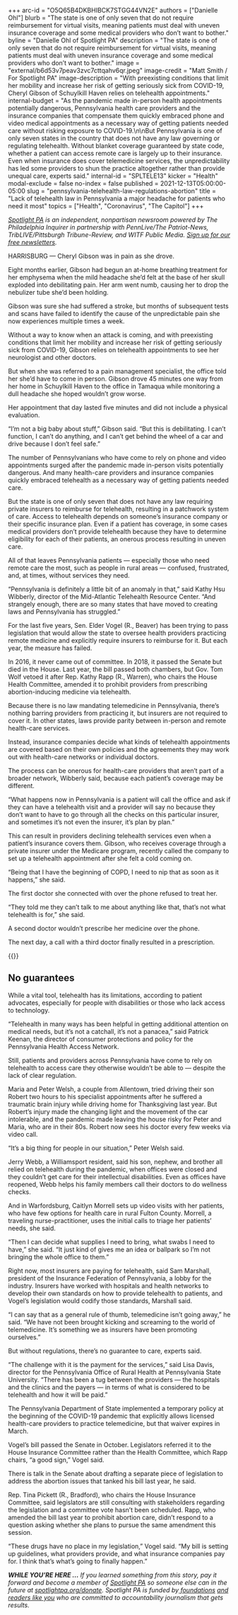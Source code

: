 +++
arc-id = "O5Q65B4DKBHIBCK7STGG44VN2E"
authors = ["Danielle Ohl"]
blurb = "The state is one of only seven that do not require reimbursement for virtual visits, meaning patients must deal with uneven insurance coverage and some medical providers who don’t want to bother."
byline = "Danielle Ohl of Spotlight PA"
description = "The state is one of only seven that do not require reimbursement for virtual visits, meaning patients must deal with uneven insurance coverage and some medical providers who don’t want to bother."
image = "external/b6d53v7peav3zvc7cttqahv6qr.jpeg"
image-credit = "Matt Smith / For Spotlight PA"
image-description = "With preexisting conditions that limit her mobility and increase her risk of getting seriously sick from COVID-19, Cheryl Gibson of Schuylkill Haven relies on telehealth appointments."
internal-budget = "As the pandemic made in-person health appointments potentially dangerous, Pennsylvania health care providers and the insurance companies that compensate them quickly embraced phone and video medical appointments as a necessary way of getting patients needed care without risking exposure to COVID-19.\n\nBut Pennsylvania is one of only seven states in the country that does not have any law governing or regulating telehealth. Without blanket coverage guaranteed by state code, whether a patient can access remote care is largely up to their insurance. Even when insurance does cover telemedicine services, the unpredictability has led some providers to shun the practice altogether rather than provide unequal care, experts said."
internal-id = "SPLTELE13"
kicker = "Health"
modal-exclude = false
no-index = false
published = 2021-12-13T05:00:00-05:00
slug = "pennsylvania-telehealth-law-regulations-abortion"
title = "Lack of telehealth law in Pennsylvania a major headache for patients who need it most"
topics = ["Health", "Coronavirus", "The Capitol"]
+++

<a href="https://lesspage.com/"><i>Spotlight PA</i></a><i> is an independent, nonpartisan newsroom powered by The Philadelphia Inquirer in partnership with PennLive/The Patriot-News, TribLIVE/Pittsburgh Tribune-Review, and WITF Public Media. </i><a href="https://lesspage.com/newsletters"><i>Sign up for our free newsletters</i></a><i>.</i>

HARRISBURG — Cheryl Gibson was in pain as she drove.

Eight months earlier, Gibson had begun an at-home breathing treatment for her emphysema when the mild headache she’d felt at the base of her skull exploded into debilitating pain. Her arm went numb, causing her to drop the nebulizer tube she’d been holding.

Gibson was sure she had suffered a stroke, but months of subsequent tests and scans have failed to identify the cause of the unpredictable pain she now experiences multiple times a week.

<script src="https://lesspage.com/embed.js" async></script><div data-spl-embed-version="1" data-spl-src="https://lesspage.com/embeds/newsletter/"></div>

Without a way to know when an attack is coming, and with preexisting conditions that limit her mobility and increase her risk of getting seriously sick from COVID-19, Gibson relies on telehealth appointments to see her neurologist and other doctors.

But when she was referred to a pain management specialist, the office told her she’d have to come in person. Gibson drove 45 minutes one way from her home in Schuylkill Haven to the office in Tamaqua while monitoring a dull headache she hoped wouldn’t grow worse.

Her appointment that day lasted five minutes and did not include a physical evaluation.

“I’m not a big baby about stuff,” Gibson said. “But this is debilitating. I can’t function, I can’t do anything, and I can’t get behind the wheel of a car and drive because I don’t feel safe.”

The number of Pennsylvanians who have come to rely on phone and video appointments surged after the pandemic made in-person visits potentially dangerous. And many health-care providers and insurance companies quickly embraced telehealth as a necessary way of getting patients needed care.

But the state is one of only seven that does not have any law requiring private insurers to reimburse for telehealth, resulting in a patchwork system of care. Access to telehealth depends on someone’s insurance company or their specific insurance plan. Even if a patient has coverage, in some cases medical providers don’t provide telehealth because they have to determine eligibility for each of their patients, an onerous process resulting in uneven care.

All of that leaves Pennsylvania patients — especially those who need remote care the most, such as people in rural areas — confused, frustrated, and, at times, without services they need.

“Pennsylvania is definitely a little bit of an anomaly in that,” said Kathy Hsu Wibberly, director of the Mid-Atlantic Telehealth Resource Center. “And strangely enough, there are so many states that have moved to creating laws and Pennsylvania has struggled.”

For the last five years, Sen. Elder Vogel (R., Beaver) has been trying to pass legislation that would allow the state to oversee health providers practicing remote medicine and explicitly require insurers to reimburse for it. But each year, the measure has failed.

In 2016, it never came out of committee. In 2018, it passed the Senate but died in the House. Last year, the bill passed both chambers, but Gov. Tom Wolf vetoed it after Rep. Kathy Rapp (R., Warren), who chairs the House Health Committee, amended it to prohibit providers from prescribing abortion-inducing medicine via telehealth.

Because there is no law mandating telemedicine in Pennsylvania, there’s nothing barring providers from practicing it, but insurers are not required to cover it. In other states, laws provide parity between in-person and remote health-care services.

Instead, insurance companies decide what kinds of telehealth appointments are covered based on their own policies and the agreements they may work out with health-care networks or individual doctors.

The process can be onerous for health-care providers that aren’t part of a broader network, Wibberly said, because each patient’s coverage may be different.

“What happens now in Pennsylvania is a patient will call the office and ask if they can have a telehealth visit and a provider will say no because they don’t want to have to go through all the checks on this particular insurer, and sometimes it’s not even the insurer, it’s plan by plan.”

This can result in providers declining telehealth services even when a patient’s insurance covers them. Gibson, who receives coverage through a private insurer under the Medicare program, recently called the company to set up a telehealth appointment after she felt a cold coming on.

“Being that I have the beginning of COPD, I need to nip that as soon as it happens,” she said.

The first doctor she connected with over the phone refused to treat her.

“They told me they can’t talk to me about anything like that, that’s not what telehealth is for,” she said.

A second doctor wouldn’t prescribe her medicine over the phone.

The next day, a call with a third doctor finally resulted in a prescription.

{{<picture src="external/ytvvky2svvrksa333k54frqey0.jpeg" description="Cheryl Gibson of Schuylkill Haven has struggled with inconsistent telehealth care that she needs for treatment of ongoing health conditions." caption="Cheryl Gibson of Schuylkill Haven has struggled with inconsistent telehealth care that she needs for treatment of ongoing health conditions." credit="Matt Smith / For Spotlight PA">}} 

## No guarantees

While a vital tool, telehealth has its limitations, according to patient advocates, especially for people with disabilities or those who lack access to technology.

“Telehealth in many ways has been helpful in getting additional attention on medical needs, but it’s not a catchall, it’s not a panacea,” said Patrick Keenan, the director of consumer protections and policy for the Pennsylvania Health Access Network.

Still, patients and providers across Pennsylvania have come to rely on telehealth to access care they otherwise wouldn’t be able to — despite the lack of clear regulation.

Maria and Peter Welsh, a couple from Allentown, tried driving their son Robert two hours to his specialist appointments after he suffered a traumatic brain injury while driving home for Thanksgiving last year. But Robert’s injury made the changing light and the movement of the car intolerable, and the pandemic made leaving the house risky for Peter and Maria, who are in their 80s. Robert now sees his doctor every few weeks via video call.

“It’s a big thing for people in our situation,” Peter Welsh said.

Jerry Webb, a Williamsport resident, said his son, nephew, and brother all relied on telehealth during the pandemic, when offices were closed and they couldn’t get care for their intellectual disabilities. Even as offices have reopened, Webb helps his family members call their doctors to do wellness checks.

And in Warfordsburg, Caitlyn Morrell sets up video visits with her patients, who have few options for health care in rural Fulton County. Morrell, a traveling nurse-practitioner, uses the initial calls to triage her patients’ needs, she said.

“Then I can decide what supplies I need to bring, what swabs I need to have,” she said. “It just kind of gives me an idea or ballpark so I’m not bringing the whole office to them.”

Right now, most insurers are paying for telehealth, said Sam Marshall, president of the Insurance Federation of Pennsylvania, a lobby for the industry. Insurers have worked with hospitals and health networks to develop their own standards on how to provide telehealth to patients, and Vogel’s legislation would codify those standards, Marshall said.

“I can say that as a general rule of thumb, telemedicine isn’t going away,” he said. “We have not been brought kicking and screaming to the world of telemedicine. It’s something we as insurers have been promoting ourselves.”

But without regulations, there’s no guarantee to care, experts said.

“The challenge with it is the payment for the services,” said Lisa Davis, director for the Pennsylvania Office of Rural Health at Pennsylvania State University. “There has been a tug between the providers — the hospitals and the clinics and the payers — in terms of what is considered to be telehealth and how it will be paid.”

The Pennsylvania Department of State implemented a temporary policy at the beginning of the COVID-19 pandemic that explicitly allows licensed health-care providers to practice telemedicine, but that waiver expires in March.

<script src="https://lesspage.com/embed.js" async></script><div data-spl-embed-version="1" data-spl-src="https://lesspage.com/embeds/donate/?eyebrow_text=SUPPORT%20SPOTLIGHT%20PA&cta_text=YES%2C%20TRIPLE%20MY%20GIFT&teaser_text=Support%20Spotlight%20PA's%20vital%20investigative%20journalism%20for%20Pennsylvania%20and%20for%20a%20limited%20time%2C%20all%20gifts%20will%20be%20TRIPLED."></div>

Vogel’s bill passed the Senate in October. Legislators referred it to the House Insurance Committee rather than the Health Committee, which Rapp chairs, “a good sign,” Vogel said.

There is talk in the Senate about drafting a separate piece of legislation to address the abortion issues that tanked his bill last year, he said.

Rep. Tina Pickett (R., Bradford), who chairs the House Insurance Committee, said legislators are still consulting with stakeholders regarding the legislation and a committee vote hasn’t been scheduled. Rapp, who amended the bill last year to prohibit abortion care, didn’t respond to a question asking whether she plans to pursue the same amendment this session.

“These drugs have no place in my legislation,” Vogel said. “My bill is setting up guidelines, what providers provide, and what insurance companies pay for. I think that’s what’s going to finally happen.”

<i><b>WHILE YOU’RE HERE ...</b></i><i> If you learned something from this story, pay it forward and become a member of </i><a href="https://lesspage.com/"><i>Spotlight PA</i></a><i> so someone else can in the future at </i><a href="http://spotlightpa.org/donate"><i>spotlightpa.org/donate</i></a><i>. Spotlight PA is funded by</i><a href="https://lesspage.com/support"><i> foundations</i></a><i> </i><a href="https://lesspage.com/support"><i>and readers like you</i></a><i> who are committed to accountability journalism that gets results.</i>
